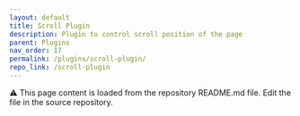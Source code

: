 ```yaml
---
layout: default
title: Scroll Plugin
description: Plugin to control scroll position of the page
parent: Plugins
nav_order: 17
permalink: /plugins/scroll-plugin/
repo_link: /scroll-plugin
---
```


⚠️ This page content is loaded from the repository README.md file. Edit the file in the source repository.
